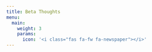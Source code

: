 ```yaml
---
title: Beta Thoughts
menu:
  main:
    weight: 3
    params:
      icon: '<i class="fas fa-fw fa-newspaper"></i>'
---
```

